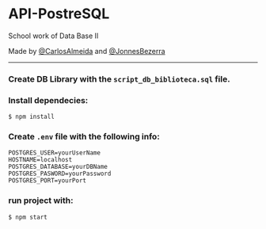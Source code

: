 # API-PostreSQL

School work of Data Base II

Made by [@CarlosAlmeida]() and [@JonnesBezerra](https://github.com/JonnesBezerra)

---
### Create DB Library with the ```script_db_biblioteca.sql``` file.

### Install dependecies:
```
$ npm install
```
### Create ```.env``` file with the following info:
```
POSTGRES_USER=yourUserName
HOSTNAME=localhost
POSTGRES_DATABASE=yourDBName
POSTGRES_PASWORD=yourPassword
POSTGRES_PORT=yourPort
```
### run project with:
```
$ npm start
```
